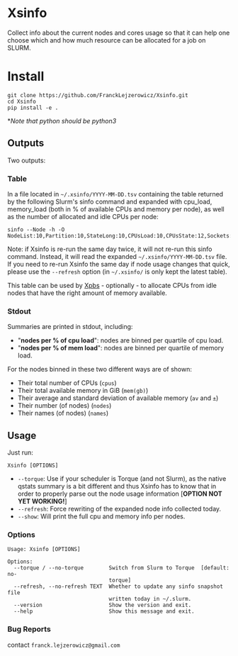# Xsinfo

Collect info about the current nodes and cores usage so that it can help one
choose which and how much resource can be allocated for a job on SLURM.
     
 # Install

```
git clone https://github.com/FranckLejzerowicz/Xsinfo.git
cd Xsinfo
pip install -e .
```
*_Note that python should be python3_

## Outputs

Two outputs:

### **Table**

In a file located in `~/.xsinfo/YYYY-MM-DD.tsv` containing the table returned
by the following Slurm's sinfo command and expanded with cpu_load, memory_load
(both in % of available CPUs and memory per node), as well as the number of
allocated and idle CPUs per node:

```
sinfo --Node -h -O NodeList:10,Partition:10,StateLong:10,CPUsLoad:10,CPUsState:12,Sockets:4,Cores:4,Threads:4,Memory:12,FreeMem:12
```
Note: if Xsinfo is re-run the same day twice, it will not re-run this  sinfo
command. Instead, it will read the expanded `~/.xsinfo/YYYY-MM-DD.tsv` file.
If you need to re-run Xsinfo the same day if node usage changes that quick,
please use the `--refresh` option (in `~/.xsinfo/` is only kept the latest
table).

This table can be used by [Xpbs](https://github.com/FranckLejzerowicz/Xpbs) - 
optionally - to allocate CPUs from idle nodes that have the right amount of
memory available.   

### **Stdout**

Summaries are printed in stdout, including:
- "**nodes per % of cpu load**": nodes are binned per quartile of cpu load.
- "**nodes per % of mem load**": nodes are binned per quartile of memory load.
  
For the nodes binned in these two different ways are of shown:
- Their total number of CPUs (`cpus`) 
- Their total available memory in GiB (`mem(gb)`) 
- Their average and standard deviation of available memory (`av` and `±`) 
- Their number (of nodes) (`nodes`) 
- Their names (of nodes) (`names`)

## Usage

Just run:
```
Xsinfo [OPTIONS]
```

* `--torque`: Use if your scheduler is Torque (and not Slurm), as the native
qstats summary is a bit different and thus Xsinfo has to know that in order to
properly parse out the node usage information [**OPTION NOT YET WORKING!**]
* `--refresh`: Force rewriting of the expanded node info collected today. 
* `--show`: Will print the full cpu and memory info per nodes. 

### Options

```
Usage: Xsinfo [OPTIONS]

Options:
  --torque / --no-torque        Switch from Slurm to Torque  [default: no-
                                torque]
  --refresh, --no-refresh TEXT  Whether to update any sinfo snapshot file
                                written today in ~/.slurm.
  --version                     Show the version and exit.
  --help                        Show this message and exit.
```

### Bug Reports

contact `franck.lejzerowicz@gmail.com`